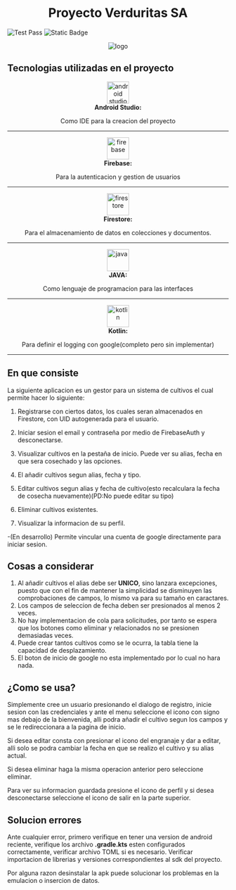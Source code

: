 <div align="center">
<h1> Proyecto Verduritas SA</h1>
</div>

![Test Pass](https://img.shields.io/badge/test-pass-green)
![Static Badge](https://img.shields.io/badge/Firebase-a?label=Auth&color=%2337a3bd)

<div align="center">
  <img src="https://i.imgur.com/pItzqB2.png" alt="logo">
</div>

## Tecnologias utilizadas en el proyecto

<div align="center">
  <img src="https://github.com/user-attachments/assets/48573939-0625-4e9f-8c09-c8b1430fcd09" alt="android studio" width="50" height="50">
</div>

<div align="center">
<strong>Android Studio: </strong><p>Como IDE para la creacion del proyecto</p>
</div>


---
<div align="center">
  <img src="https://github.com/user-attachments/assets/e2d2069f-1d45-40aa-a54e-e5670058dd5b" alt="firebase" width="50" height="50">
</div>

<div align="center">
  <strong>Firebase: </strong><p>Para la autenticacion y gestion de usuarios</p>
</div>

---
<div align="center">
  <img src="https://github.com/user-attachments/assets/0b06ac54-e90d-43d1-9cd9-f477406cd8c1" alt="firestore" width="50" height="50">
</div>

<div align="center">
  <strong>Firestore: </strong><p>Para el almacenamiento de datos en colecciones y documentos.</p>
</div>

---
<div align="center">
  <img src="https://github.com/user-attachments/assets/237edeab-c02f-403e-8a49-7ca92e08cba3" alt="java" width="50" height="50">
</div>

<div align="center">
  <strong>JAVA: </strong><p>Como lenguaje de programacion para las interfaces</p>
</div>

---
<div align="center">
  <img src="https://github.com/user-attachments/assets/e8184e18-6ba7-4fc2-ae68-b89f23146f8c" alt="kotlin" width="50" height="50">
</div>

<div align="center">
  <strong>Kotlin: </strong><p>Para definir el logging con google(completo pero sin implementar)</p>
</div>

---
## En que consiste

La siguiente aplicacion es un gestor para un sistema de cultivos el cual permite hacer lo siguiente:

1. Registrarse con ciertos datos, los cuales seran almacenados en Firestore, con UID autogenerada para el usuario.
   
3. Iniciar sesion el email y contraseña por medio de FirebaseAuth y desconectarse.
   
4. Visualizar cultivos en la pestaña de inicio. Puede ver su alias, fecha en que sera cosechado y las opciones.
   
5. El añadir cultivos segun alias, fecha y tipo.
   
6. Editar cultivos segun alias y fecha de cultivo(esto recalculara la fecha de cosecha nuevamente)(PD:No puede editar su tipo)

7. Eliminar cultivos existentes.

8. Visualizar la informacion de su perfil.

-(En desarrollo) Permite vincular una cuenta de google directamente para iniciar sesion.

## Cosas a considerar
1. Al añadir cultivos el alias debe ser **UNICO**, sino lanzara excepciones, puesto que con el fin de mantener la simplicidad se disminuyen las comprobaciones de campos, lo mismo va para su tamaño en caractares.
2. Los campos de seleccion de fecha deben ser presionados al menos 2 veces.
3. No hay implementacion de cola para solicitudes, por tanto se espera que los botones como eliminar y relacionados no se presionen demasiadas veces.
4. Puede crear tantos cultivos como se le ocurra, la tabla tiene la capacidad de desplazamiento.
5. El boton de inicio de google no esta implementado por lo cual no hara nada.

## ¿Como se usa?
Simplemente cree un usuario presionando el dialogo de registro, inicie sesion con las credenciales y ante el menu seleccione el icono con signo mas debajo de la bienvenida, alli podra añadir el cultivo segun los campos y se le redireccionara a la pagina de inicio.

Si desea editar consta con presionar el icono del engranaje y dar a editar, alli solo se podra cambiar la fecha en que se realizo el cultivo y su alias actual.

Si desea eliminar haga la misma operacion anterior pero seleccione eliminar.

Para ver su informacion guardada presione el icono de perfil y si desea desconectarse seleccione el icono de salir en la parte superior.

## Solucion errores
Ante cualquier error, primero verifique en tener una version de android reciente, verifique los archivo **.gradle.kts** esten configurados correctamente, verificar archivo TOML si es necesario. Verificar importacion de librerias y versiones correspondientes al sdk del proyecto.

Por alguna razon desinstalar la apk puede solucionar los problemas en la emulacion o insercion de datos.

